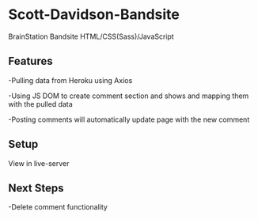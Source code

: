 # Scott-Davidson-Bandsite
BrainStation Bandsite
HTML/CSS(Sass)/JavaScript 


## Features
-Pulling data from Heroku using Axios

-Using JS DOM to create comment section and shows and mapping them with the pulled data

-Posting comments will automatically update page with the new comment

## Setup
View in live-server

## Next Steps
-Delete comment functionality
